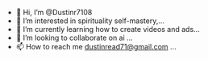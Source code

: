 - 👋 Hi, I’m @Dustinr7108
- 👀 I’m interested in spirituality self-mastery,...
- 🌱 I’m currently learning how to create videos and ads...
- 💞️ I’m looking to collaborate on ai ...
- 📫 How to reach me dustinread71@gmail.com ...

<!---
Dustinr7108/Dustinr7108 is a ✨ special ✨ repository because its `README.md` (this file) appears on your GitHub profile.
You can click the Preview link to take a look at your changes.
--->
